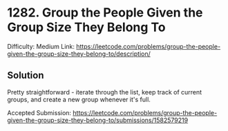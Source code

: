 # 1282. Group the People Given the Group Size They Belong To

Difficulty: Medium
Link: https://leetcode.com/problems/group-the-people-given-the-group-size-they-belong-to/description/

## Solution

Pretty straightforward - iterate through the list, keep track of current groups, and create a new group whenever it's full.

Accepted Submission: https://leetcode.com/problems/group-the-people-given-the-group-size-they-belong-to/submissions/1582579219